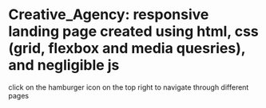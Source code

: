 # Creative_Agency: responsive landing page created using html, css (grid, flexbox and media quesries), and negligible js

click on the hamburger icon on the top right to navigate through different pages

